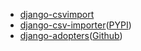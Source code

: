 - [django-csvimport](https://github.com/edcrewe/django-csvimport)
- [django-csv-importer](https://django-csv-importer.readthedocs.org/en/latest/)([PYPI](https://pypi.python.org/pypi/django-csv-importer))
- [django-adopters](https://django-adaptors.readthedocs.org/en/latest/#)([Github](https://github.com/anthony-tresontani/django-adaptors))